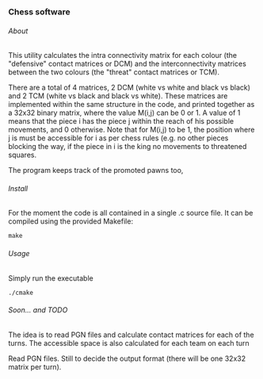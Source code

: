 ### Chess software

###### About

This utility calculates the intra connectivity matrix for each colour (the
"defensive" contact matrices or DCM) and the interconnectivity matrices between
the two colours (the "threat" contact matrices or TCM).

There are a total of 4 matrices, 2 DCM (white vs white and black vs black) and
2 TCM (white vs black and black vs white). These matrices are implemented
within the same structure in the code, and printed together as a 32x32 binary
matrix, where the value M(i,j) can be 0 or 1. A value of 1 means that the piece
i has the piece j within the reach of his possible movements, and 0 otherwise.
Note that for M(i,j) to be 1, the position where j is must be accessible for i
as per chess rules (e.g. no other pieces blocking the way, if the piece in i is the
king no movements to threatened squares.

The program keeps track of the promoted pawns too, 

###### Install

For the moment the code is all contained in a single .c source
file. It can be compiled using the provided Makefile:

```
make
```

###### Usage

Simply run the executable

```
./cmake
```

###### Soon... and TODO

The idea is to read PGN files and calculate contact matrices for each of the
turns. The accessible space is also calculated for each team on each turn

Read PGN files. Still to decide the output format (there will be one 32x32
matrix per turn).
